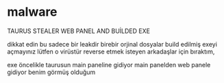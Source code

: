 # malware


TAURUS STEALER WEB PANEL AND BUİLDED EXE 


dikkat edin bu sadece bir leakdir birebir orjinal dosyalar build edilmiş exeyi açmayınız lütfen o virüstür  reverse etmek isteyen arkadaşlar için bıraktım,


exe öncelikle taurusun main paneline gidiyor main panelden web panele gidiyor benim görmüş olduğum 
